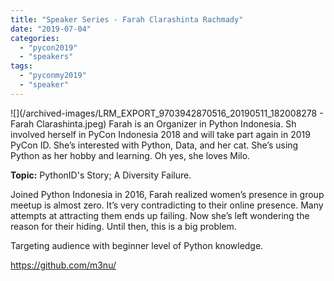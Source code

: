 ```yaml
---
title: "Speaker Series - Farah Clarashinta Rachmady"
date: "2019-07-04"
categories:
  - "pycon2019"
  - "speakers"
tags:
  - "pyconmy2019"
  - "speaker"
---
```


![](/archived-images/LRM_EXPORT_9703942870516_20190511_182008278 - Farah Clarashinta.jpeg) Farah is an Organizer in Python Indonesia. Sh involved herself in PyCon Indonesia 2018 and will take part again in 2019 PyCon ID. She’s interested with Python, Data, and her cat. She’s using Python as her hobby and learning. Oh yes, she loves Milo.

**Topic:** PythonID's Story; A Diversity Failure.

Joined Python Indonesia in 2016, Farah realized women’s presence in group meetup is almost zero. It’s very contradicting to their online presence. Many attempts at attracting them ends up failing. Now she’s left wondering the reason for their hiding. Until then, this is a big problem.

Targeting audience with beginner level of Python knowledge.

https://github.com/m3nu/
